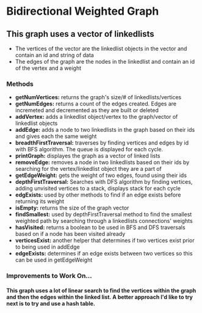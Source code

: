 # Bidirectional Weighted Graph

## This graph uses a vector of linkedlists

<ul>
  <li>The vertices of the vector are the linkedlist objects in the vector and contain an id and string of data</li>
  <li>The edges of the graph are the nodes in the linkedlist and contain an id of the vertex and a weight</li>
</ul>

### Methods

<ul>
  <li><b>getNumVertices:</b> returns the graph's size/# of linkedlists/vertices</li>
  <li><b>getNumEdges:</b> returns a count of the edges created.  Edges are incremeted and decremented as they are built or deleted</li>
  <li><b>addVertex:</b> adds a linkedlist object/vertex to the graph/vector of linkedlist objects</li>
  <li><b>addEdge:</b> adds a node to two linkedlists in the graph based on their ids and gives each the same weight</li>
  <li><b>breadthFirstTraversal:</b>  traverses by finding vertices and edges by id with BFS algorithm.  The queue is displayed for each cycle.</li>
  <li><b>printGraph:</b> displayes the graph as a vector of linked lists</li>
  <li><b>removeEdge:</b> removes a node in two linkedlists based on their ids by searching for the vertex/linkedlist object they are a part of</li>
  <li><b>getEdgeWeight:</b> gets the weight of two edges, found using their ids</li>
  <li><b>depthFirstTraversal:</b> Searches with DFS algorithm by finding vertices, adding unvisited vertices to a stack, displays stack for each cycle</li>
  <li><b>edgExists:</b> used by other methods to find if an edge exists before returning its weight</li>
  <li><b>isEmpty:</b> returns the size of the graph vector</li>
  <li><b>findSmallest:</b> used by depthFirstTraversal method to find the smallest weighted path by searching through a linkedlists connections' weights</li>
  <li><b>hasVisited:</b> returns a boolean to be used in BFS and DFS traversals based on if a node has been visited already</li>
  <li><b>verticesExist:</b> another helper that determines if two vertices exist prior to being used in addEdge</li>
  <li><b>edgeExists:</b> determines if an edge exists between two vertices so this can be used in getEdgeWeight</li>
</ul>

### Improvements to Work On...

#### This graph uses a lot of linear search to find the vertices within the graph and then the edges within the linked list.  A better approach I'd like to try next is to try and use a hash table.

